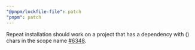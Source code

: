 ```yaml
---
"@pnpm/lockfile-file": patch
"pnpm": patch
---
```


Repeat installation should work on a project that has a dependency with () chars in the scope name [#6348](https://github.com/pnpm/pnpm/issues/6348).
